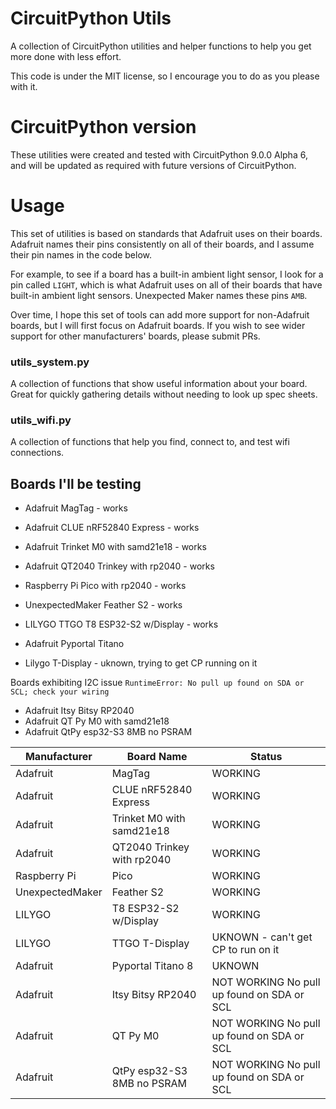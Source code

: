 # CircuitPython Utils
A collection of CircuitPython utilities and helper functions to help you get more done with less effort.

This code is under the MIT license, so I encourage you to do as you please with it.

# CircuitPython version
These utilities were created and tested with CircuitPython 9.0.0 Alpha 6, and will be updated as required with future versions of CircuitPython.

# Usage 

This set of utilities is based on standards that Adafruit uses on their boards. Adafruit names their pins consistently on all of their boards, and I assume their pin names in the code below. 

For example, to see if a board has a built-in ambient light sensor, I look for a pin called `LIGHT`, which is what Adafruit uses on all of their boards that have built-in ambient light sensors. Unexpected Maker names these pins `AMB`. 

Over time, I hope this set of tools can add more support for non-Adafruit boards, but I will first focus on Adafruit boards. If you wish to see wider support for other manufacturers' boards, please submit PRs.

### utils_system.py
A collection of functions that show useful information about your board. Great for quickly gathering details without needing to look up spec sheets.

### utils_wifi.py
A collection of functions that help you find, connect to, and test wifi connections.

## Boards I'll be testing
- Adafruit MagTag - works
- Adafruit CLUE nRF52840 Express - works
- Adafruit Trinket M0 with samd21e18 - works
- Adafruit QT2040 Trinkey with rp2040 - works
- Raspberry Pi Pico with rp2040 - works
- UnexpectedMaker Feather S2 - works
- LILYGO TTGO T8 ESP32-S2 w/Display - works
  
- Adafruit Pyportal Titano 
- Lilygo T-Display - uknown, trying to get CP running on it

Boards exhibiting I2C issue `RuntimeError: No pull up found on SDA or SCL; check your wiring`

- Adafruit Itsy Bitsy RP2040
- Adafruit QT Py M0 with samd21e18
- Adafruit QtPy esp32-S3 8MB no PSRAM

| Manufacturer  | Board Name | Status |
| ------------- | ------------- | ------------- |
| Adafruit  | MagTag | WORKING |
| Adafruit  | CLUE nRF52840 Express | WORKING |
| Adafruit  | Trinket M0 with samd21e18 | WORKING |
| Adafruit  | QT2040 Trinkey with rp2040 | WORKING |
| Raspberry Pi | Pico | WORKING |
| UnexpectedMaker | Feather S2 | WORKING |
| LILYGO | T8 ESP32-S2 w/Display | WORKING |
| LILYGO | TTGO T-Display | UKNOWN - can't get CP to run on it |
| Adafruit  | Pyportal Titano 8 | UKNOWN |
| Adafruit  | Itsy Bitsy RP2040 | NOT WORKING No pull up found on SDA or SCL |
| Adafruit  | QT Py M0 | NOT WORKING No pull up found on SDA or SCL |
| Adafruit  | QtPy esp32-S3 8MB no PSRAM | NOT WORKING No pull up found on SDA or SCL |
